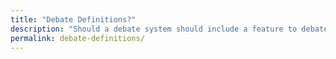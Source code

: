 ```yaml
---
title: "Debate Definitions?"
description: "Should a debate system should include a feature to debate the definition of a word within another debate instead of breaking a debate into two?"
permalink: debate-definitions/
---
```

<rs-score score-tree-id="ScoreTree"></rs-score>
<script> //Settings for this page
  window.RsSettings = {
    disableExternalDb: false,
    numbers: true,
    largeNumbers: true,
    lines: false,
    editable: false,
    startClosed: true,
    portData: true,
    scoreDescription: false,
    saveToCloud: false,
    moreInfo: true,
    hideMainScore: true,
    dbCollection: "f-debate-definitions",
    search:true,
    allowShowAll: true,
  }
</script>
<script src="https://ReasonScore.com/static/js/ReasonScoreFull.js"></script>